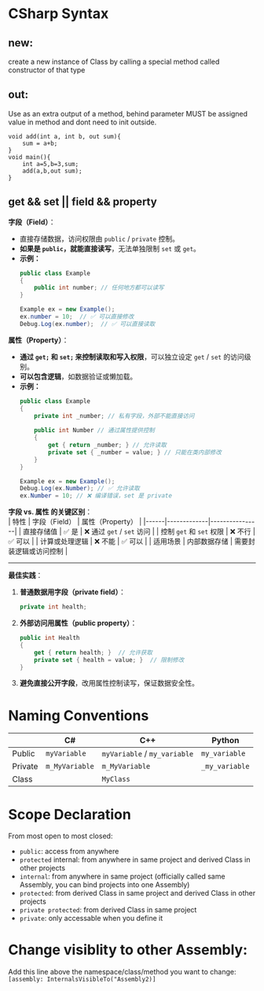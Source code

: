 
# CSharp Syntax
## new:
create a new instance of Class by calling a special method called constructor of that type


## out: 
Use as an extra output of a method, behind parameter MUST be assigned value in method and dont need to init outside.
```
void add(int a, int b, out sum){
    sum = a+b;
}
void main(){
    int a=5,b=3,sum;
    add(a,b,out sum);
}
```

## get && set || field && property
**字段（Field）**：  
- 直接存储数据，访问权限由 `public` / `private` 控制。  
- **如果是 `public`，就能直接读写**，无法单独限制 `set` 或 `get`。  
- **示例：**  
  ```csharp
  public class Example
  {
      public int number; // 任何地方都可以读写
  }

  Example ex = new Example();
  ex.number = 10;  // ✅ 可以直接修改
  Debug.Log(ex.number);  // ✅ 可以直接读取
  ```

**属性（Property）**：  
- **通过 `get;` 和 `set;` 来控制读取和写入权限**，可以独立设定 `get` / `set` 的访问级别。  
- **可以包含逻辑**，如数据验证或懒加载。  
- **示例：**  
  ```csharp
  public class Example
  {
      private int _number; // 私有字段，外部不能直接访问
      
      public int Number // 通过属性提供控制
      {
          get { return _number; } // 允许读取
          private set { _number = value; } // 只能在类内部修改
      }
  }

  Example ex = new Example();
  Debug.Log(ex.Number); // ✅ 允许读取
  ex.Number = 10; // ❌ 编译错误，set 是 private
  ```

**字段 vs. 属性 的关键区别**：  
| 特性 | 字段（Field） | 属性（Property） |
|------|-------------|----------------|
| 直接存储值 | ✅ 是 | ❌ 通过 `get` / `set` 访问 |
| 控制 `get` 和 `set` 权限 | ❌ 不行 | ✅ 可以 |
| 计算或处理逻辑 | ❌ 不能 | ✅ 可以 |
| 适用场景 | 内部数据存储 | 需要封装逻辑或访问控制 |

---
 **最佳实践**：
1. **普通数据用字段（private field）**：
   ```csharp
   private int health;
   ```
2. **外部访问用属性（public property）**：
   ```csharp
   public int Health
   {
       get { return health; }  // 允许获取
       private set { health = value; }  // 限制修改
   }
   ```
3. **避免直接公开字段**，改用属性控制读写，保证数据安全性。



# Naming Conventions

|              | C#            | C++                            | Python       |
|--------------|---------------|--------------------------------|--------------|
| Public       | `myVariable`  | `myVariable` / `my_variable`   | `my_variable`|
| Private      | `m_MyVariable`| `m_MyVariable`                 | `_my_variable`|
| Class        |               | `MyClass`                      |              |


# Scope Declaration
From most open to most closed:
- ``public``: access from anywhere
- ``protected`` internal: from anywhere in same project and derived Class in other projects
- ``internal``: from anywhere in same project (officially called same Assembly, you can bind projects into one Assembly)
- ``protected``: from derived Class in same project and derived Class in other projects 
- ``private protected``: from derived Class in same project
- ``private``: only accessable when you define it

# Change visiblity to other Assembly:
Add this line above the namespace/class/method you want to change:
``[assembly: InternalsVisibleTo("Assembly2)]``
